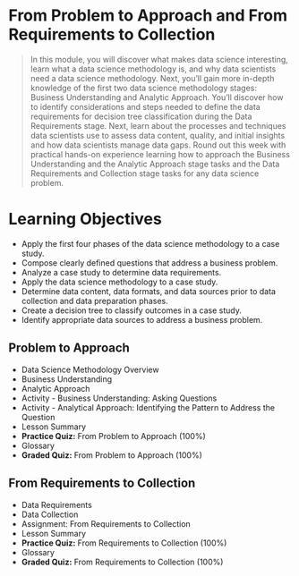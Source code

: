 # From Problem to Approach and From Requirements to Collection
> In this module, you will discover what makes data science interesting, learn what a data science methodology is, and why data scientists need a data science methodology. Next, you’ll gain more in-depth knowledge of the first two data science methodology stages: Business Understanding and Analytic Approach. You’ll discover how to identify considerations and steps needed to define the data requirements for decision tree classification during the Data Requirements stage. Next, learn about the processes and techniques data scientists use to assess data content, quality, and initial insights and how data scientists manage data gaps. Round out this week with practical hands-on experience learning how to approach the Business Understanding and the Analytic Approach stage tasks and the Data Requirements and Collection stage tasks for any data science problem.
# Learning Objectives
- Apply the first four phases of the data science methodology to a case study.
- Compose clearly defined questions that address a business problem.
- Analyze a case study to determine data requirements.
- Apply the data science methodology to a case study.
- Determine data content, data formats, and data sources prior to data collection and data preparation phases.
- Create a decision tree to classify outcomes in a case study.
- Identify appropriate data sources to address a business problem.
## Problem to Approach
- Data Science Methodology Overview
- Business Understanding
- Analytic Approach
- Activity - Business Understanding: Asking Questions
- Activity - Analytical Approach: Identifying the Pattern to Address the Question
- Lesson Summary
- **Practice Quiz:** From Problem to Approach (100%)
- Glossary
- **Graded Quiz:** From Problem to Approach (100%)
## From Requirements to Collection
- Data Requirements
- Data Collection
- Assignment: From Requirements to Collection
- Lesson Summary
- **Practice Quiz:** From Requirements to Collection (100%)
- Glossary
- **Graded Quiz:** From Requirements to Collection (100%)

